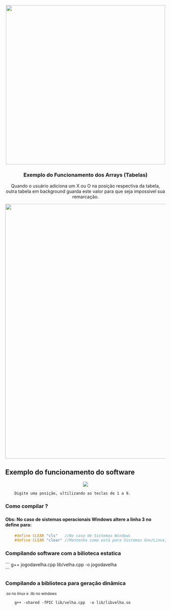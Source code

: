 <p align="center">
  <a href="#">
  	<img src="https://github.com/WalderlanSena/jogodavelhaemc/blob/master/img/jogoDaVelha.png" width="500">
   </a>
</p>

<h3 align="center">Exemplo do Funcionamento dos Arrays (Tabelas)</h3>

<p align="center">Quando o usuário adiciona um X ou O na posição respectiva da tabela, outra tabela em background guarda este valor para que seja impossivel sua remarcação.</p>

<p align="center">
  <a href="#">
  	<img src="https://github.com/WalderlanSena/jogodavelhaemc/blob/master/img/arrays.png" width="800">
   </a>
</p>

<h2>Exemplo do funcionamento do software</h2>

<p align="center">
  <a href="#">
  	<img src="https://github.com/WalderlanSena/jogodavelhaemc/blob/master/img/exemplo.jpg">
   </a>
</p>

```
	Digite uma posição, ultilizando as teclas de 1 a 9.
```
<h3>Como compilar ?<h3>
<h4>Obs: No caso de sistemas operacionais  Windows altere a linha 3 no define para:</h2>

```c
	#define CLEAR "cls"   //No caso de Sistemas Windows
	#define CLEAR "clear" //Mantenha como está para Sistemas Gnu/Linux,Unix,Mac
```


<h3>Compilando software com a bilioteca estatica</h3>
```
	g++ jogodavelha.cpp lib/velha.cpp -o jogodavelha <br />
```

<h3>Compilando a biblioteca para geração dinâmica</h3>
<small>.so no linux e .lib no windows </small>

```
	g++ -shared -fPIC lib/velha.cpp  -o lib/libvelha.so
```
